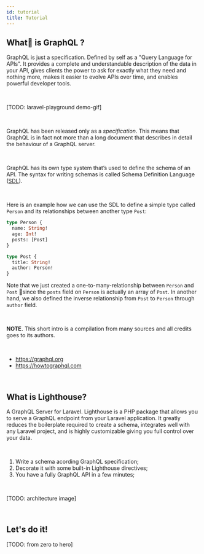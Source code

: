 ```yaml
---
id: tutorial
title: Tutorial
---
```



## What is GraphQL ?

GraphQL is just a specification. Defined by self as a "Query Language for APIs". It provides a complete and understandable description of the data in your API, gives clients the power to ask for exactly what they need and nothing more, makes it easier to evolve APIs over time, and enables powerful developer tools.

<br />

[TODO: laravel-playground demo-gif]

<br />

GraphQL has been released only as a *specification*. This means that GraphQL is in fact not more than a long document that describes in detail the behaviour of a GraphQL server. 

<br />

GraphQL has its own type system that’s used to define the schema of an API. The syntax for writing schemas is called Schema Definition Language ([SDL](https://www.prisma.io/blog/graphql-sdl-schema-definition-language-6755bcb9ce51/)).

<br />

Here is an example how we can use the SDL to define a simple type called `Person` and its relationships between another type `Post`:

```graphql
type Person {
  name: String!
  age: Int!
  posts: [Post]
}

type Post {
  title: String!
  author: Person!
}
```
Note that we just created a one-to-many-relationship between `Person` and `Post` since the `posts` field on `Person` is actually an array of `Post`. In another hand, we also defined the inverse relationship from `Post` to `Person` through `author` field.

<br />



**NOTE.** This short intro is a compilation from many sources and all credits goes to its authors.

<br />

- https://graphql.org
- https://howtographql.com



<br />

## What is Lighthouse?

A GraphQL Server for Laravel. Lighthouse is a PHP package that allows you to serve a GraphQL endpoint from your Laravel application. It greatly reduces the boilerplate required to create a schema, integrates well with any Laravel project, and is highly customizable giving you full control over your data.

<br />

1. Write a schema acording GraphQL specification;
1. Decorate it with some built-in Lighthouse directives;
1. You have a fully GraphQL API in a few minutes;

<br />

[TODO: architecture image]

<br />


## Let's do it!

[TODO: from zero to hero]